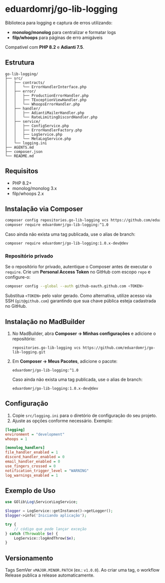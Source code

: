 # eduardomrj/go-lib-logging

Biblioteca para logging e captura de erros utilizando:

- **monolog/monolog** para centralizar e formatar logs
- **filp/whoops** para páginas de erro amigáveis

Compatível com **PHP 8.2** e **Adianti 7.5**.

## Estrutura

```
go-lib-logging/
├── src/
│   ├── contracts/
│   │   └── ErrorHandlerInterface.php
│   ├── error/
│   │   ├── ProductionErrorHandler.php
│   │   ├── TExceptionViewHandler.php
│   │   └── WhoopsErrorHandler.php
│   ├── handler/
│   │   ├── AdiantiMailerHandler.php
│   │   └── RateLimitingDiscordHandler.php
│   ├── service/
│   │   ├── ConfigService.php
│   │   ├── ErrorHandlerFactory.php
│   │   ├── LogService.php
│   │   └── MetaLogService.php
│   └── logging.ini
├── AGENTS.md
├── composer.json
└── README.md
```

## Requisitos

- PHP 8.2+
- monolog/monolog 3.x
- filp/whoops 2.x

## Instalação via Composer

```sh
composer config repositories.go-lib-logging vcs https://github.com/eduardomrj/go-lib-logging.git
composer require eduardomrj/go-lib-logging:^1.0
```

Caso ainda não exista uma tag publicada, use o alias de branch:

```sh
composer require eduardomrj/go-lib-logging:1.0.x-dev@dev
```

### Repositório privado

Se o repositório for privado, autentique o Composer antes de executar o `require`.
Crie um **Personal Access Token** no GitHub com escopo `repo` e configure-o:

```sh
composer config --global --auth github-oauth.github.com <TOKEN>
```

Substitua `<TOKEN>` pelo valor gerado. Como alternativa, utilize acesso via
SSH (`git@github.com`) garantindo que sua chave pública esteja cadastrada no GitHub.

## Instalação no MadBuilder

1. No MadBuilder, abra **Composer → Minhas configurações** e adicione o repositório:

   ```
   repositories.go-lib-logging vcs https://github.com/eduardomrj/go-lib-logging.git
   ```

2. Em **Composer → Meus Pacotes**, adicione o pacote:

   ```
   eduardomrj/go-lib-logging:^1.0
   ```

   Caso ainda não exista uma tag publicada, use o alias de branch:

   ```
   eduardomrj/go-lib-logging:1.0.x-dev@dev
   ```

## Configuração

1. Copie `src/logging.ini` para o diretório de configuração do seu projeto.
2. Ajuste as opções conforme necessário. Exemplo:

```ini
[logging]
environment = "development"
whoops = 1

[monolog_handlers]
file_handler_enabled = 1
discord_handler_enabled = 0
email_handler_enabled = 0
use_fingers_crossed = 0
notification_trigger_level = "WARNING"
log_warnings_enabled = 1
```

## Exemplo de Uso

```php
use GOlib\Log\Service\LogService;

$logger = LogService::getInstance()->getLogger();
$logger->info('Iniciando aplicação');

try {
    // código que pode lançar exceção
} catch (Throwable $e) {
    LogService::logAndThrow($e);
}
```

## Versionamento

Tags SemVer `vMAJOR.MINOR.PATCH` (ex.: `v1.0.0`). Ao criar uma tag, o workflow Release publica a release automaticamente.
